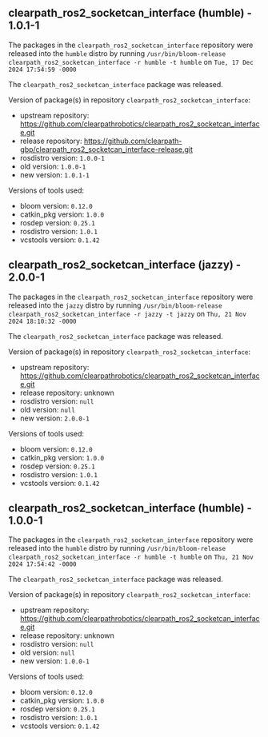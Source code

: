 ## clearpath_ros2_socketcan_interface (humble) - 1.0.1-1

The packages in the `clearpath_ros2_socketcan_interface` repository were released into the `humble` distro by running `/usr/bin/bloom-release clearpath_ros2_socketcan_interface -r humble -t humble` on `Tue, 17 Dec 2024 17:54:59 -0000`

The `clearpath_ros2_socketcan_interface` package was released.

Version of package(s) in repository `clearpath_ros2_socketcan_interface`:

- upstream repository: https://github.com/clearpathrobotics/clearpath_ros2_socketcan_interface.git
- release repository: https://github.com/clearpath-gbp/clearpath_ros2_socketcan_interface-release.git
- rosdistro version: `1.0.0-1`
- old version: `1.0.0-1`
- new version: `1.0.1-1`

Versions of tools used:

- bloom version: `0.12.0`
- catkin_pkg version: `1.0.0`
- rosdep version: `0.25.1`
- rosdistro version: `1.0.1`
- vcstools version: `0.1.42`


## clearpath_ros2_socketcan_interface (jazzy) - 2.0.0-1

The packages in the `clearpath_ros2_socketcan_interface` repository were released into the `jazzy` distro by running `/usr/bin/bloom-release clearpath_ros2_socketcan_interface -r jazzy -t jazzy` on `Thu, 21 Nov 2024 18:10:32 -0000`

The `clearpath_ros2_socketcan_interface` package was released.

Version of package(s) in repository `clearpath_ros2_socketcan_interface`:

- upstream repository: https://github.com/clearpathrobotics/clearpath_ros2_socketcan_interface.git
- release repository: unknown
- rosdistro version: `null`
- old version: `null`
- new version: `2.0.0-1`

Versions of tools used:

- bloom version: `0.12.0`
- catkin_pkg version: `1.0.0`
- rosdep version: `0.25.1`
- rosdistro version: `1.0.1`
- vcstools version: `0.1.42`


## clearpath_ros2_socketcan_interface (humble) - 1.0.0-1

The packages in the `clearpath_ros2_socketcan_interface` repository were released into the `humble` distro by running `/usr/bin/bloom-release clearpath_ros2_socketcan_interface -r humble -t humble` on `Thu, 21 Nov 2024 17:54:42 -0000`

The `clearpath_ros2_socketcan_interface` package was released.

Version of package(s) in repository `clearpath_ros2_socketcan_interface`:

- upstream repository: https://github.com/clearpathrobotics/clearpath_ros2_socketcan_interface.git
- release repository: unknown
- rosdistro version: `null`
- old version: `null`
- new version: `1.0.0-1`

Versions of tools used:

- bloom version: `0.12.0`
- catkin_pkg version: `1.0.0`
- rosdep version: `0.25.1`
- rosdistro version: `1.0.1`
- vcstools version: `0.1.42`



